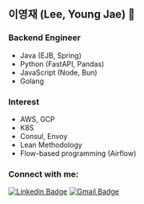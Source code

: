 ## 이영재 (Lee, Young Jae) 👋

### Backend Engineer
- Java (EJB, Spring)
- Python (FastAPI, Pandas)
- JavaScript (Node, Bun)
- Golang


### Interest
- AWS, GCP
- K8S
- Consul, Envoy
- Lean Methodology
- Flow-based programming (Airflow)


### Connect with me:

[![Linkedin Badge](https://img.shields.io/badge/-LinkedIn-blue?style=flat-square&logo=Linkedin&logoColor=white&link=https://www.linkedin.com/in/youngjae-lee-b95a73234/)](https://www.linkedin.com/in/youngjae-lee-b95a73234/) 
[![Gmail Badge](https://img.shields.io/badge/-Gmail-d14836?style=flat-square&logo=Gmail&logoColor=white&link=mailto:dldudwo87@gmail.com)](mailto:dldudwo87@gmail.com)

<!--
[![gitanimals](https://render.gitanimals.org/farms/kyieon)](https://github.com/devxb/gitanimals)
-->
